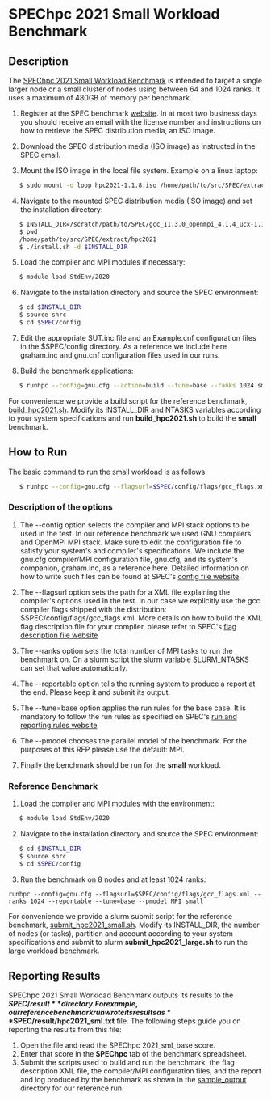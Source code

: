 # SPEChpc 2021 Small Workload Benchmark

## Description

The [SPEChpc 2021 Small Workload Benchmark](https://www.spec.org/hpc2021/docs/index.html#suites) is intended to target a single larger node or a small cluster of nodes using between 64 and 1024 ranks. It uses a maximum of 480GB of memory per benchmark.

1. Register at the SPEC benchmark [website](https://www.spec.org/hpc2021/). In at most two business days you should receive an email with the license number and instructions on how to retrieve the SPEC distribution media, an ISO image.

2. Download the SPEC distribution media (ISO image) as instructed in the SPEC email.

3. Mount the ISO image in the local file system. Example on a linux laptop:

```bash
   $ sudo mount -o loop hpc2021-1.1.8.iso /home/path/to/src/SPEC/extract/hpc2021/
```

4. Navigate to the mounted SPEC distribution media (ISO image) and set the installation directory:

```bash
   $ INSTALL_DIR=/scratch/path/to/SPEC/gcc_11.3.0_openmpi_4.1.4_ucx-1.11.2/hpc2021
   $ pwd
   /home/path/to/src/SPEC/extract/hpc2021
   $ ./install.sh -d $INSTALL_DIR
```

5. Load the compiler and MPI modules if necessary:

```bash
   $ module load StdEnv/2020
```

6. Navigate to the installation directory and source the SPEC environment:

```bash
   $ cd $INSTALL_DIR
   $ source shrc
   $ cd $SPEC/config
```

7. Edit the appropriate SUT.inc file and an Example.cnf configuration files in the $SPEC/config directory. As a reference we include here graham.inc and gnu.cnf configuration files used in our runs.

8. Build the benchmark applications:

```bash
   $ runhpc --config=gnu.cfg --action=build --tune=base --ranks 1024 small
```
For convenience we provide a build script for the reference benchmark, [build_hpc2021.sh](build_hpc2021.sh). Modify its INSTALL_DIR and NTASKS variables according to your system specifications and run **build_hpc2021.sh** to build the **small** benchmark.


## How to Run

The basic command to run the small workload is as follows:

```bash
   $ runhpc --config=gnu.cfg --flagsurl=$SPEC/config/flags/gcc_flags.xml --ranks $SLURM_NTASKS --reportable --tune=base --pmodel MPI small

```

### Description of the options

  1. The --config option selects the compiler and MPI stack options to be used in the test. In our reference benchmark we used GNU compilers and OpenMPI MPI stack. Make sure to edit the configuration file to satisfy your system's and compiler's specifications. We include the gnu.cfg compiler/MPI configuration file, gnu.cfg, and its system's companion, graham.inc, as a reference here. Detailed information on how to write such files can be found at SPEC's [config file website](https://www.spec.org/hpc2021/docs/config.html).

  2. The --flagsurl option sets the path for a XML file explaining the compiler's options used in the test. In our case we explicitly use the gcc compiler flags shipped with the distribution: $SPEC/config/flags/gcc_flags.xml. More details on how to build the XML flag description file for your compiler, please refer to SPEC's [flag description file website](https://www.spec.org/hpc2021/docs/flag-description.html)

  3. The --ranks option sets the total number of MPI tasks to run the benchmark on. On a slurm script the slurm variable SLURM_NTASKS can set that value automatically.

  4. The --reportable option tells the running system to produce a report at the end. Please keep it and submit its output.

  5. The --tune=base option applies the run rules for the base case. It is mandatory to follow the run rules as specified on SPEC's [run and reporting rules website](https://www.spec.org/hpc2021/docs/runrules.html)

  6. The --pmodel chooses the parallel model of the benchmark. For the purposes of this RFP please use the default: MPI.

  7. Finally the benchmark should be run for the **small** workload.

### Reference Benchmark

1. Load the compiler and MPI modules with the environment:

```bash
   $ module load StdEnv/2020
```

2. Navigate to the installation directory and source the SPEC environment:

```bash
   $ cd $INSTALL_DIR
   $ source shrc
   $ cd $SPEC/config
```

3. Run the benchmark on 8 nodes and at least 1024 ranks:

```
runhpc --config=gnu.cfg --flagsurl=$SPEC/config/flags/gcc_flags.xml --ranks 1024 --reportable --tune=base --pmodel MPI small

``` 
For convenience we provide a slurm submit script for the reference benchmark, [submit_hpc2021_small.sh](submit_hpc2021_small.sh). Modify its INSTALL_DIR, the number of nodes (or tasks), partition and account according to your system specifications and submit to slurm **submit_hpc2021_large.sh** to run the large workload benchmark.


## Reporting Results

SPEChpc 2021 Small Workload Benchmark outputs its results to the **$SPEC/result** directory. For example, our reference benchmark run wrote its results as **$SPEC/result/hpc2021_sml.txt** file. The following steps guide you on reporting the results from this file:

   1. Open the file and read the SPEChpc 2021_sml_base score.
   2. Enter that score in the **SPEChpc** tab of the benchmark spreadsheet.
   3. Submit the scripts used to build and run the benchmark, the flag description XML file, the compiler/MPI configuration files, and the report and log produced by the benchmark as shown in the [sample_output](sample_output) directory for our reference run.


